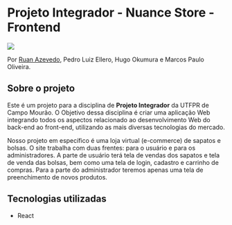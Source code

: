 # Projeto Integrador - Nuance Store - Frontend

<img src="https://img.shields.io/npm/l/react">

Por [Ruan Azevedo](https://www.linkedin.com/in/ruan-azevedo-904203151), Pedro Luiz Ellero, Hugo Okumura e Marcos Paulo Oliveira.

## Sobre o projeto

Este é um projeto para a disciplina de **Projeto Integrador** da UTFPR de Campo Mourão. O Objetivo dessa disciplina é criar uma aplicação Web integrando todos os aspectos relacionado ao desenvolvimento Web do back-end ao front-end, utilizando as mais diversas tecnologias do mercado.

Nosso projeto em específico é uma loja virtual (e-commerce) de sapatos e bolsas. O site trabalha com duas frentes: para o usuário e para os administradores. A parte de usuário terá tela de vendas dos sapatos e tela de venda das bolsas, bem como uma tela de login, cadastro e carrinho de compras. Para a parte do administrador teremos apenas uma tela de preenchimento de novos produtos.

## Tecnologias utilizadas

- React
